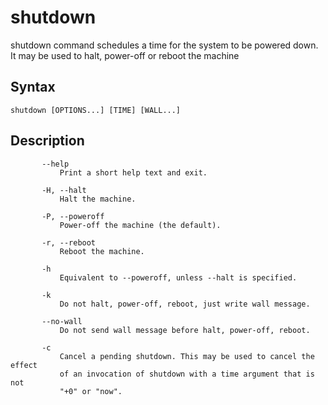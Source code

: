 # shutdown
shutdown command schedules a time for the system to be powered down. It may be used to halt, power-off or reboot the machine

## Syntax
`shutdown [OPTIONS...] [TIME] [WALL...]`

## Description
```
       --help
           Print a short help text and exit.

       -H, --halt
           Halt the machine.

       -P, --poweroff
           Power-off the machine (the default).

       -r, --reboot
           Reboot the machine.

       -h
           Equivalent to --poweroff, unless --halt is specified.

       -k
           Do not halt, power-off, reboot, just write wall message.

       --no-wall
           Do not send wall message before halt, power-off, reboot.

       -c
           Cancel a pending shutdown. This may be used to cancel the effect
           of an invocation of shutdown with a time argument that is not
           "+0" or "now".
```
